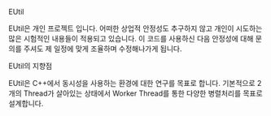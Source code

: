 ﻿EUtil

EUtil은 개인 프로젝트 입니다.
어떠한 상업적 안정성도 추구하지 않고 개인이 시도하는 많은 시험적인 내용들이 적용되고 있습니다.
이 코드를 사용하신 다음 안정성에 대해 문의를 주셔도 제 일정에 맞게 조율하며 수정해나가게 됩니다.

EUtil의 지향점

EUtil은 C++에서 동시성을 사용하는 환경에 대한 연구를 목표로 합니다.
기본적으로 2개의 Thread가 살아있는 상태에서 Worker Thread를 통한 다양한 병렬처리를 목표로 설계합니다.
